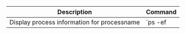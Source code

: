
| Description  | Command |
| ------------- | ------------- |
|Display process information for processname| `ps -ef | grep processname` |
